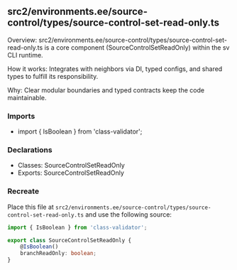 ## src2/environments.ee/source-control/types/source-control-set-read-only.ts

Overview: src2/environments.ee/source-control/types/source-control-set-read-only.ts is a core component (SourceControlSetReadOnly) within the sv CLI runtime.

How it works: Integrates with neighbors via DI, typed configs, and shared types to fulfill its responsibility.

Why: Clear modular boundaries and typed contracts keep the code maintainable.

### Imports

- import { IsBoolean } from 'class-validator';

### Declarations

- Classes: SourceControlSetReadOnly
- Exports: SourceControlSetReadOnly

### Recreate

Place this file at `src2/environments.ee/source-control/types/source-control-set-read-only.ts` and use the following source:

```ts
import { IsBoolean } from 'class-validator';

export class SourceControlSetReadOnly {
	@IsBoolean()
	branchReadOnly: boolean;
}

```
